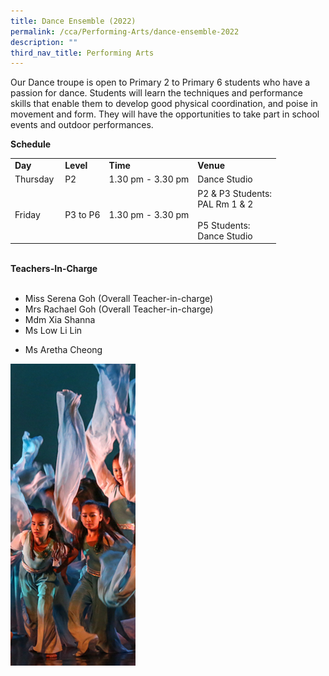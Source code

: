 ```yaml
---
title: Dance Ensemble (2022)
permalink: /cca/Performing-Arts/dance-ensemble-2022
description: ""
third_nav_title: Performing Arts
---
```



<p>Our Dance troupe is open to Primary 2 to Primary 6 students who have a passion for dance. Students will learn the techniques and performance skills that enable them to develop good physical coordination, and poise in movement and form. They will have the opportunities to take part in school events and outdoor performances.&nbsp;</p>
<p><strong>Schedule&nbsp;</strong></p>
<table border="0" cellspacing="0" cellpadding="8">
<tbody>
<tr>
<td><strong>Day</strong></td>
<td><strong>Level</strong></td>
<td><strong>Time</strong></td>
<td><strong>Venue</strong></td>
</tr>
<tr>
<td>Thursday&nbsp;</td>
<td>P2</td>
<td>1.30 pm - 3.30 pm</td>
<td>Dance Studio</td>
</tr>
<tr>
<td>Friday</td>
<td>P3 to P6</td>
<td>1.30 pm - 3.30 pm</td>
<td>P2 &amp; P3 Students:<br />PAL Rm 1 &amp; 2<br /><br />P5 Students:<br />Dance Studio</td>
</tr>
</tbody>
</table>
<p><br /><strong>Teachers-In-Charge</strong><br /><br /></p>
<ul>
<li>Miss Serena Goh (Overall Teacher-in-charge)</li>
<li>Mrs Rachael Goh (Overall Teacher-in-charge)</li>
<li>Mdm Xia Shanna</li>
<li>Ms Low Li Lin</li>
<li>
<p>Ms Aretha Cheong</p>
</li>
</ul>

![](/images/cca2.png)